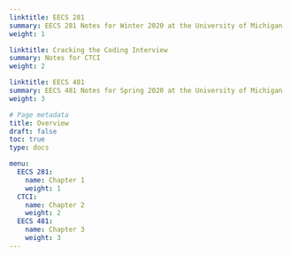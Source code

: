 ```yaml
---
linktitle: EECS 281
summary: EECS 281 Notes for Winter 2020 at the University of Michigan
weight: 1

linktitle: Cracking the Coding Interview
summary: Notes for CTCI
weight: 2

linktitle: EECS 481
summary: EECS 481 Notes for Spring 2020 at the University of Michigan
weight: 3

# Page metadata
title: Overview
draft: false
toc: true
type: docs

menu:
  EECS 281:
    name: Chapter 1
    weight: 1
  CTCI:
    name: Chapter 2
    weight: 2
  EECS 481:
    name: Chapter 3
    weight: 3
---
```

